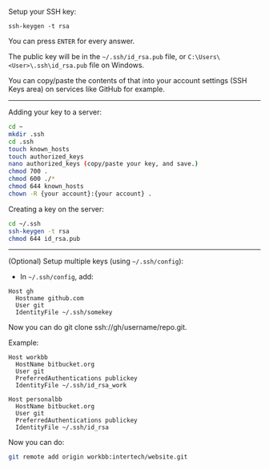 Setup your SSH key:
```
ssh-keygen -t rsa
```

You can press `ENTER` for every answer.

The public key will be in the `~/.ssh/id_rsa.pub` file, or `C:\Users\<User>\.ssh\id_rsa.pub` file on Windows.

You can copy/paste the contents of that into your account settings (SSH Keys area) on services like GitHub for example.

---

Adding your key to a server:

```bash
cd ~
mkdir .ssh
cd .ssh
touch known_hosts
touch authorized_keys
nano authorized_keys (copy/paste your key, and save.)
chmod 700 .
chmod 600 ./*
chmod 644 known_hosts
chown -R {your account}:{your account} .
```

Creating a key on the server:
```bash
cd ~/.ssh
ssh-keygen -t rsa
chmod 644 id_rsa.pub
```

---

(Optional) Setup multiple keys (using `~/.ssh/config`):

- In `~/.ssh/config`, add:

```
Host gh
  Hostname github.com
  User git
  IdentityFile ~/.ssh/somekey
```
Now you can do git clone ssh://gh/username/repo.git.

Example:

```
Host workbb
  HostName bitbucket.org
  User git
  PreferredAuthentications publickey
  IdentityFile ~/.ssh/id_rsa_work

Host personalbb
  HostName bitbucket.org
  User git
  PreferredAuthentications publickey
  IdentityFile ~/.ssh/id_rsa
```

Now you can do:
```bash
git remote add origin workbb:intertech/website.git
```
